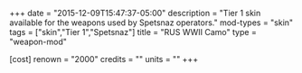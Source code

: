 +++
date = "2015-12-09T15:47:37-05:00"
description = "Tier 1 skin available for the weapons used by Spetsnaz operators."
mod-types = "skin"
tags = ["skin","Tier 1","Spetsnaz"]
title = "RUS WWII Camo"
type = "weapon-mod"

[cost]
  renown = "2000"
  credits = ""
  units = ""
+++

